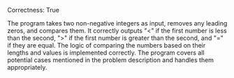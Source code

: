 Correctness: True

The program takes two non-negative integers as input, removes any leading zeros, and compares them. It correctly outputs "<" if the first number is less than the second, ">" if the first number is greater than the second, and "=" if they are equal. The logic of comparing the numbers based on their lengths and values is implemented correctly. The program covers all potential cases mentioned in the problem description and handles them appropriately.
